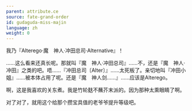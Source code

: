 ```yaml
---
parent: attribute.ce
source: fate-grand-order
id: gudaguda-miss-majin
language: zh
weight: 0
---
```


我乃『Alterego·魔　神人·冲田总司·Alternative』！

……这么看来还真长呢。那就叫『魔　神人·冲田总司』……不，还是『魔　神人·冲田』之类的吧。唔……『冲田总司〔Alter〕』……太死板了。亲切地叫『冲田小姐』……被本体占用了呢。还是『魔　神人剑……』……应该是Alterego。

啊，这是我喜欢的关东煮。我是竹轮麸不蘸芥末派的。因为那种太熏眼睛了啊。

对了对了，就用这个给那个攒宝具值的老爷爷提升等级吧。
